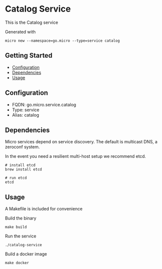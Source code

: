 # Catalog Service

This is the Catalog service

Generated with

```
micro new --namespace=go.micro --type=service catalog
```

## Getting Started

- [Configuration](#configuration)
- [Dependencies](#dependencies)
- [Usage](#usage)

## Configuration

- FQDN: go.micro.service.catalog
- Type: service
- Alias: catalog

## Dependencies

Micro services depend on service discovery. The default is multicast DNS, a zeroconf system.

In the event you need a resilient multi-host setup we recommend etcd.

```
# install etcd
brew install etcd

# run etcd
etcd
```

## Usage

A Makefile is included for convenience

Build the binary

```
make build
```

Run the service
```
./catalog-service
```

Build a docker image
```
make docker
```